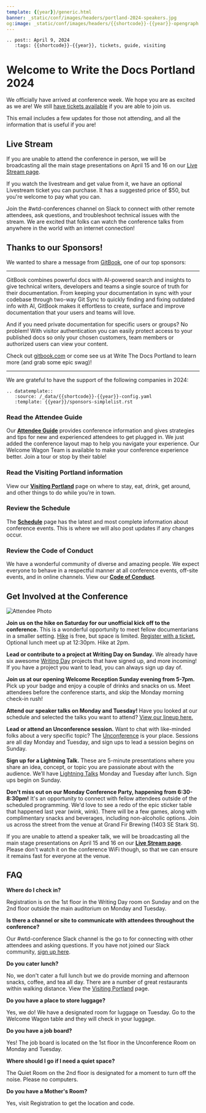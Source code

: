 ```yaml
---
template: {{year}}/generic.html
banner: _static/conf/images/headers/portland-2024-speakers.jpg
og:image: _static/conf/images/headers/{{shortcode}}-{{year}}-opengraph.jpg
---
```


```{eval-rst}
.. post:: April 9, 2024
   :tags: {{shortcode}}-{{year}}, tickets, guide, visiting
```

# Welcome to Write the Docs Portland 2024

We officially have arrived at conference week. We hope you are as excited as we are! We still [have tickets available](https://www.writethedocs.org/conf/portland/2024/tickets/) if you are able to join us.

This email includes a few updates for those not attending, and all the information that is useful if you are!

## Live Stream

If you are unable to attend the conference in person, we will be broadcasting all the main stage presentations on April 15 and 16 on our [Live Stream page](https://www.writethedocs.org/conf/portland/2024/livestream/). 

If you watch the livestream and get value from it, we have an optional Livestream ticket you can purchase. It has a suggested price of $50, but you're welcome to pay what you can.

Join the #wtd-conferences channel on Slack to connect with other remote attendees, ask questions, and troubleshoot technical issues with the stream. We are excited that folks can watch the conference talks from anywhere in the world with an internet connection!

## Thanks to our Sponsors!

We wanted to share a message from [GitBook](https://www.gitbook.com/?ref=writethedocs), one of our top sponsors:

---

GitBook combines powerful docs with AI-powered search and insights to give technical writers, developers and teams a single source of truth for their documentation. From keeping your documentation in sync with your codebase through two-way Git Sync to quickly finding and fixing outdated info with AI, GitBook makes it effortless to create, surface and improve documentation that your users and teams will love.

And if you need private documentation for specific users or groups? No problem! With visitor authentication you can easily protect access to your published docs so only your chosen customers, team members or authorized users can view your content.

Check out [gitbook.com](https://www.gitbook.com/?ref=writethedocs) or come see us at Write The Docs Portland to learn more (and grab some epic swag)!

---

We are grateful to have the support of the following companies in 2024:

```{eval-rst}
.. datatemplate::
   :source: /_data/{{shortcode}}-{{year}}-config.yaml
   :template: {{year}}/sponsors-simplelist.rst
```



### Read the Attendee Guide

Our [**Attendee Guide**](https://www.writethedocs.org/conf/portland/2024/attendee-guide/) provides conference information and gives strategies and tips for new and experienced attendees to get plugged in. We just added the conference layout map to help you navigate your experience. Our Welcome Wagon Team is available to make your conference experience better. Join a tour or stop by their table! 

### Read the Visiting Portland information 

View our [**Visiting Portland**](https://www.writethedocs.org/conf/portland/2024/visiting/) page on where to stay, eat, drink, get around, and other things to do while you’re in town.

### Review the Schedule 

The [**Schedule**](https://www.writethedocs.org/conf/portland/2024/schedule/#) page has the latest and most complete information about conference events. This is where we will also post updates if any changes occur.

### Review the Code of Conduct

We have a wonderful community of diverse and amazing people. We expect everyone to behave in a respectful manner at all conference events, off-site events, and in online channels. View our [**Code of Conduct**](https://www.writethedocs.org/code-of-conduct/). 


## Get Involved at the Conference

![Attendee Photo](/_static/conf/images/writing-day.jpg)

**Join us on the hike on Saturday for our unofficial kick off to the conference.** This is a wonderful opportunity to meet fellow documentarians in a smaller setting. [Hike](https://www.writethedocs.org/conf/portland/2024/hike/) is free, but space is limited.  [Register with a ticket.](https://ti.to/writethedocs/write-the-docs-portland-2024/with/hike-ticket)  Optional lunch meet up at 12:30pm. Hike at 2pm. 

**Lead or contribute to a project at Writing Day on Sunday.** We already have six awesome [Writing Day](https://www.writethedocs.org/conf/portland/2024/writing-day/) projects that have signed up, and more incoming! If you have a project you want to lead, you can always sign up day of.

**Join us at our opening Welcome Reception Sunday evening from 5-7pm.** Pick up your badge and enjoy a couple of drinks and snacks on us. Meet attendees before the conference starts, and skip the Monday morning check-in rush!

**Attend our speaker talks on Monday and Tuesday!** Have you looked at our schedule and selected the talks you want to attend? [View our lineup here.](https://www.writethedocs.org/conf/portland/2023/speakers/) 

**Lead or attend an Unconference session.** Want to chat with like-minded folks about a very specific topic? The [Unconference](https://www.writethedocs.org/conf/portland/2024/unconference/) is your place. Sessions are all day Monday and Tuesday, and sign ups to lead a session begins on Sunday. 

**Sign up for a Lightning Talk.** These are 5-minute presentations where you share an idea, concept, or topic you are passionate about with the audience. We’ll have [Lightning Talks](https://www.writethedocs.org/conf/portland/2024/lightning-talks/) Monday and Tuesday after lunch.  Sign ups begin on Sunday. 

**Don't miss out on our Monday Conference Party, happening from 6:30-8:30pm!** It's an opportunity to connect with fellow attendees outside of the scheduled programming. We'd love to see a redo of the epic sticker table that happened last year (wink, wink). There will be a few games, along with complimentary snacks and beverages, including non-alcoholic options. Join us across the street from the venue at Grand Fir Brewing (1403 SE Stark St). 

If you are unable to attend a speaker talk, we will be broadcasting all the main stage presentations on April 15 and 16 on our [**Live Stream page**](https://www.writethedocs.org/conf/portland/2024/livestream/). Please don't watch it on the conference WiFi though, so that we can ensure it remains fast for everyone at the venue.

## FAQ

**Where do I check in?**

Registration is on the 1st floor in the Writing Day room on Sunday and on the 2nd floor outside the main auditorium on Monday and Tuesday.

**Is there a channel or site to communicate with attendees throughout the conference?** 

Our #wtd-conference Slack channel is the go to for connecting with other attendees and asking questions. If you have not joined our Slack community, [sign up here](https://www.writethedocs.org/slack/).  

**Do you cater lunch?**

No, we don't cater a full lunch but we do provide morning and afternoon snacks, coffee, and tea all day. There are a number of great restaurants within walking distance. View the [Visiting Portland](https://www.writethedocs.org/conf/portland/2024/visiting/) page. 

**Do you have a place to store luggage?**

Yes, we do! We have a designated room for luggage on Tuesday. Go to the Welcome Wagon table and they will check in your luggage. 

**Do you have a job board?**

Yes! The job board is located on the 1st floor in the Unconference Room on Monday and Tuesday. 

**Where should I go if I need a quiet space?**

The Quiet Room on the 2nd floor is designated for a moment to turn off the noise. Please no computers. 

**Do you have a Mother's Room?**

Yes, visit Registration to get the location and code.  




